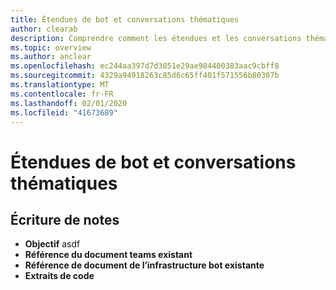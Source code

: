```yaml
---
title: Étendues de bot et conversations thématiques
author: clearab
description: Comprendre comment les étendues et les conversations thématiques affecteront votre robot pour Microsoft Teams.
ms.topic: overview
ms.author: anclear
ms.openlocfilehash: ec244aa397d7d3051e29ae984400383aac9cbff8
ms.sourcegitcommit: 4329a94918263c85d6c65ff401f571556b80307b
ms.translationtype: MT
ms.contentlocale: fr-FR
ms.lasthandoff: 02/01/2020
ms.locfileid: "41673689"
---
```

# <a name="bot-scopes-and-threaded-conversations"></a>Étendues de bot et conversations thématiques

## <a name="writing-notes"></a>Écriture de notes

 * **Objectif** asdf
 * **Référence du document teams existant**[]()
 * **Référence de document de l’infrastructure bot existante**[]()
 * **Extraits de code**[]()
